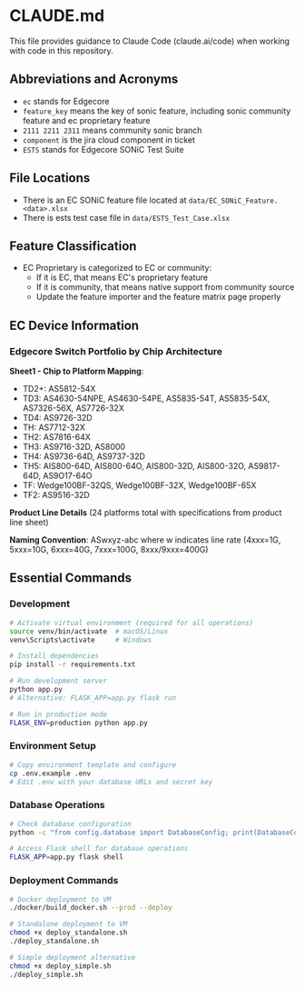 # CLAUDE.md

This file provides guidance to Claude Code (claude.ai/code) when working with code in this repository.

## Abbreviations and Acronyms

- `ec` stands for Edgecore
- `feature_key` means the key of sonic feature, including sonic community feature and ec proprietary feature
- `2111 2211 2311` means community sonic branch
- `component` is the jira cloud component in ticket
- `ESTS` stands for Edgecore SONiC Test Suite

## File Locations

- There is an EC SONiC feature file located at `data/EC_SONiC_Feature.<data>.xlsx`
- There is ests test case file in `data/ESTS_Test_Case.xlsx`

## Feature Classification

- EC Proprietary is categorized to EC or community:
  - If it is EC, that means EC's proprietary feature
  - If it is community, that means native support from community source
  - Update the feature importer and the feature matrix page properly

## EC Device Information

### Edgecore Switch Portfolio by Chip Architecture

**Sheet1 - Chip to Platform Mapping**:
- TD2+: AS5812-54X
- TD3: AS4630-54NPE, AS4630-54PE, AS5835-54T, AS5835-54X, AS7326-56X, AS7726-32X
- TD4: AS9726-32D  
- TH: AS7712-32X
- TH2: AS7816-64X
- TH3: AS9716-32D, AS8000
- TH4: AS9736-64D, AS9737-32D
- TH5: AIS800-64D, AIS800-64O, AIS800-32D, AIS800-32O, AS9817-64D, AS9O17-64O
- TF: Wedge100BF-32QS, Wedge100BF-32X, Wedge100BF-65X
- TF2: AS9516-32D

**Product Line Details** (24 platforms total with specifications from product line sheet)

**Naming Convention**: ASwxyz-abc where w indicates line rate (4xxx=1G, 5xxx=10G, 6xxx=40G, 7xxx=100G, 8xxx/9xxx=400G)

## Essential Commands

### Development
```bash
# Activate virtual environment (required for all operations)
source venv/bin/activate  # macOS/Linux
venv\Scripts\activate     # Windows

# Install dependencies
pip install -r requirements.txt

# Run development server
python app.py
# Alternative: FLASK_APP=app.py flask run

# Run in production mode
FLASK_ENV=production python app.py
```

### Environment Setup
```bash
# Copy environment template and configure
cp .env.example .env
# Edit .env with your database URLs and secret key
```

### Database Operations
```bash
# Check database configuration
python -c "from config.database import DatabaseConfig; print(DatabaseConfig.get_database_configs())"

# Access Flask shell for database operations
FLASK_APP=app.py flask shell
```

### Deployment Commands
```bash
# Docker deployment to VM
./docker/build_docker.sh --prod --deploy

# Standalone deployment to VM
chmod +x deploy_standalone.sh
./deploy_standalone.sh

# Simple deployment alternative
chmod +x deploy_simple.sh
./deploy_simple.sh
```
